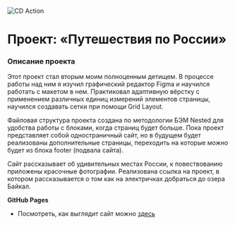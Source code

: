 ![CD Action](https://github.com/vladosrus/russian-travel/actions/workflows/actions.yml/badge.svg?event=push)
# Проект: «Путешествия по России»

### Описание проекта
Этот проект стал вторым моим полноценным детищем. В процессе работы над ним я изучил графический редактор Figma и научился работать с макетом в нем. Практиковал адаптивную вёрстку с применением различных единиц измерений элементов страницы, научился создавать сетки при помощи Grid Layout.  

Файловая структура проекта создана по методологии БЭМ Nested для удобства работы с блоками, когда страниц будет больше. Пока проект представляет собой одностраничный сайт, но в будущем будет реализованы дополнительные страницы, переходить на которые можно будет из блока footer (подвала сайта).

Сайт рассказывает об удивительных местах России, к повествованию приложены красочные фотографии. Реализована ссылка на проект, в котором рассказывается о том как на электричках добраться до озера Байкал.

**GitHub Pages**

* Посмотреть, как выглядит сайт можно [здесь](https://vladosrus.github.io/russian-travel/)

